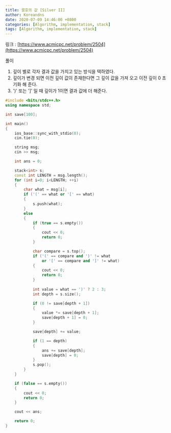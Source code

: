 ```yaml
---
title: 괄호의 값 [Silver II]
author: Koreandns
date: 2020-07-09 14:46:00 +0800
categories: [Algorithm, implementation, stack]
tags: [Algorithm, implementation, stack]
---
```




링크 : [https://www.acmicpc.net/problem/2504](https://www.acmicpc.net/problem/2504)



풀이

1. 깊이 별로 각자 결과 값을 가지고 있는 방식을 택하였다.
2. 깊이가 변경 되면 이전 깊이 값이 존재한다면 그 깊이 값을 가져 오고 이전 깊이 0 초기화 해 준다.
3. ')' 또는 ']' 일 때 깊이가 1이면 결과 값에 더 해준다.



```c++
#include <bits/stdc++.h>
using namespace std;

int save[100];

int main()
{
	ios_base::sync_with_stdio(0);
	cin.tie(0);

	string msg;
	cin >> msg;

	int ans = 0;

	stack<int> s;
	const int LENGTH = msg.length();
	for (int i=0; i<LENGTH; ++i)
	{
		char what = msg[i];
		if ('(' == what or '[' == what)
		{
			s.push(what);
		}
		else
		{
			if (true == s.empty())
			{
				cout << 0;
				return 0;
			}

			char compare = s.top();
			if ('(' == compare and ')' != what
				or '[' == compare and ']' != what)
			{
				cout << 0;
				return 0;
			}
			
			int value = what == ')' ? 2 : 3;
			int depth = s.size();

			if (0 != save[depth + 1])
			{
				value *= save[depth + 1];
				save[depth + 1] = 0;
			}

			save[depth] += value;

			if (1 == depth)
			{
				ans += save[depth];
				save[depth] = 0;
			}
			s.pop();
		}
	}

	if (false == s.empty())
	{
		cout << 0;
		return 0;
	}

	cout << ans;

	return 0;
}
```

